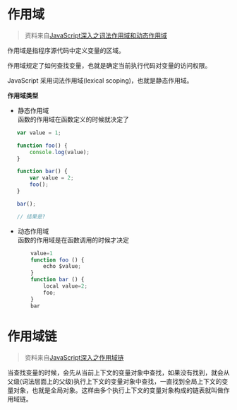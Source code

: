 # 作用域

  > 资料来自[JavaScript深入之词法作用域和动态作用域](https://github.com/mqyqingfeng/Blog/issues/3)

  作用域是指程序源代码中定义变量的区域。

  作用域规定了如何查找变量，也就是确定当前执行代码对变量的访问权限。

  JavaScript 采用词法作用域(lexical scoping)，也就是静态作用域。
  
  **作用域类型**    
  - 静态作用域   
    函数的作用域在函数定义的时候就决定了
   ```javascript
      var value = 1;

      function foo() {
          console.log(value);
      }

      function bar() {
          var value = 2;
          foo();
      }

      bar();

      // 结果是?
   ```
  - 动态作用域    
    函数的作用域是在函数调用的时候才决定    
    
    ```javascript
        value=1
        function foo () {
            echo $value;
        }
        function bar () {
            local value=2;
            foo;
        }
        bar
    ```
# 作用域链

  > 资料来自[JavaScript深入之作用域链](https://github.com/mqyqingfeng/Blog/issues/6)
  
  当查找变量的时候，会先从当前上下文的变量对象中查找，如果没有找到，就会从父级(词法层面上的父级)执行上下文的变量对象中查找，一直找到全局上下文的变量对象，也就是全局对象。这样由多个执行上下文的变量对象构成的链表就叫做作用域链。



